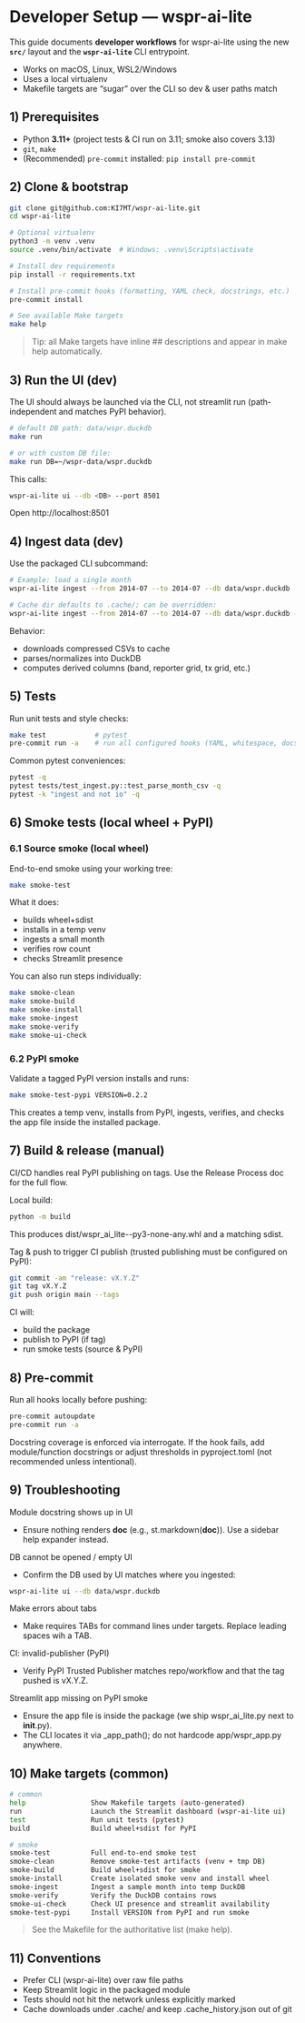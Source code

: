 # Developer Setup — wspr-ai-lite

This guide documents **developer workflows** for wspr-ai-lite using the new **`src/`** layout and the **`wspr-ai-lite`** CLI entrypoint.

- Works on macOS, Linux, WSL2/Windows
- Uses a local virtualenv
- Makefile targets are “sugar” over the CLI so dev & user paths match

## 1) Prerequisites

- Python **3.11+** (project tests & CI run on 3.11; smoke also covers 3.13)
- `git`, `make`
- (Recommended) `pre-commit` installed: `pip install pre-commit`

## 2) Clone & bootstrap

```bash
git clone git@github.com:KI7MT/wspr-ai-lite.git
cd wspr-ai-lite

# Optional virtualenv
python3 -m venv .venv
source .venv/bin/activate  # Windows: .venv\Scripts\activate

# Install dev requirements
pip install -r requirements.txt

# Install pre-commit hooks (formatting, YAML check, docstrings, etc.)
pre-commit install

# See available Make targets
make help
```
> Tip: all Make targets have inline ## descriptions and appear in make help automatically.

## 3) Run the UI (dev)

The UI should always be launched via the CLI, not streamlit run (path-independent and matches PyPI behavior).

```bash
# default DB path: data/wspr.duckdb
make run

# or with custom DB file:
make run DB=~/wspr-data/wspr.duckdb
```

This calls:

```bash
wspr-ai-lite ui --db <DB> --port 8501
```

Open http://localhost:8501

## 4) Ingest data (dev)

Use the packaged CLI subcommand:

```bash
# Example: load a single month
wspr-ai-lite ingest --from 2014-07 --to 2014-07 --db data/wspr.duckdb

# Cache dir defaults to .cache/; can be overridden:
wspr-ai-lite ingest --from 2014-07 --to 2014-07 --db data/wspr.duckdb --cache .cache
```

Behavior:
- downloads compressed CSVs to cache
- parses/normalizes into DuckDB
- computes derived columns (band, reporter grid, tx grid, etc.)

## 5) Tests
Run unit tests and style checks:

```bash
make test            # pytest
pre-commit run -a    # run all configured hooks (YAML, whitespace, docstrings, etc.)
```

Common pytest conveniences:
```bash
pytest -q
pytest tests/test_ingest.py::test_parse_month_csv -q
pytest -k "ingest and not io" -q
```

## 6) Smoke tests (local wheel + PyPI)

### 6.1 Source smoke (local wheel)

End-to-end smoke using your working tree:
```bash
make smoke-test
```
What it does:
- builds wheel+sdist
- installs in a temp venv
- ingests a small month
- verifies row count
- checks Streamlit presence

You can also run steps individually:

```bash
make smoke-clean
make smoke-build
make smoke-install
make smoke-ingest
make smoke-verify
make smoke-ui-check
```

### 6.2 PyPI smoke
Validate a tagged PyPI version installs and runs:
```bash
make smoke-test-pypi VERSION=0.2.2
```

This creates a temp venv, installs from PyPI, ingests, verifies, and checks the app file inside the installed package.

## 7) Build & release (manual)

CI/CD handles real PyPI publishing on tags. Use the Release Process doc for the full flow.

Local build:
```bash
python -m build
```
This produces dist/wspr_ai_lite-<ver>-py3-none-any.whl and a matching sdist.

Tag & push to trigger CI publish (trusted publishing must be configured on PyPI):
```bash
git commit -am "release: vX.Y.Z"
git tag vX.Y.Z
git push origin main --tags
```

CI will:
- build the package
- publish to PyPI (if tag)
- run smoke tests (source & PyPI)

## 8) Pre-commit

Run all hooks locally before pushing:

```bash
pre-commit autoupdate
pre-commit run -a
```

Docstring coverage is enforced via interrogate. If the hook fails, add module/function docstrings or adjust thresholds in pyproject.toml (not recommended unless intentional).

## 9) Troubleshooting

Module docstring shows up in UI
- Ensure nothing renders __doc__ (e.g., st.markdown(__doc__)). Use a sidebar help expander instead.

DB cannot be opened / empty UI

- Confirm the DB used by UI matches where you ingested:
```bash
wspr-ai-lite ui --db data/wspr.duckdb
```

Make errors about tabs
- Make requires TABs for command lines under targets. Replace leading spaces wih a TAB.

CI: invalid-publisher (PyPI)
- Verify PyPI Trusted Publisher matches repo/workflow and that the tag pushed is vX.Y.Z.

Streamlit app missing on PyPI smoke
- Ensure the app file is inside the package (we ship wspr_ai_lite.py next to __init__.py).
- The CLI locates it via _app_path(); do not hardcode app/wspr_app.py anywhere.

## 10) Make targets (common)
```bash
# common
help                Show Makefile targets (auto-generated)
run                 Launch the Streamlit dashboard (wspr-ai-lite ui)
test                Run unit tests (pytest)
build               Build wheel+sdist for PyPI

# smoke
smoke-test          Full end-to-end smoke test
smoke-clean         Remove smoke-test artifacts (venv + tmp DB)
smoke-build         Build wheel+sdist for smoke
smoke-install       Create isolated smoke venv and install wheel
smoke-ingest        Ingest a sample month into temp DuckDB
smoke-verify        Verify the DuckDB contains rows
smoke-ui-check      Check UI presence and streamlit availability
smoke-test-pypi     Install VERSION from PyPI and run smoke
```
> See the Makefile for the authoritative list (make help).

## 11) Conventions
- Prefer CLI (wspr-ai-lite) over raw file paths
- Keep Streamlit logic in the packaged module
- Tests should not hit the network unless explicitly marked
- Cache downloads under .cache/ and keep .cache_history.json out of git
